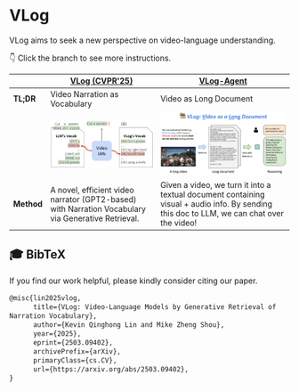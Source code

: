 
# VLog
VLog aims to seek a new perspective on video-language understanding.

👇 Click the branch to see more instructions.

|      | [VLog (CVPR'25)](./VLog)   |[VLog-Agent](./VLog-agent/)|
|-----------|-----------|-----------|
|**TL;DR**| Video Narration as Vocabulary|Video as Long Document|
|| <img src="VLog/assets/vlog.jpg" width="500"> | <img src="VLog-agent/figures/vlog.jpg" width="500"> |
|**Method**|A novel, efficient video narrator (GPT2-based) with Narration Vocabulary via Generative Retrieval.|Given a video, we turn it into a textual document containing visual + audio info. By sending this doc to LLM, we can chat over the video!|


## 🎓 BibTeX
If you find our work helpful, please kindly consider citing our paper.

```
@misc{lin2025vlog,
      title={VLog: Video-Language Models by Generative Retrieval of Narration Vocabulary}, 
      author={Kevin Qinghong Lin and Mike Zheng Shou},
      year={2025},
      eprint={2503.09402},
      archivePrefix={arXiv},
      primaryClass={cs.CV},
      url={https://arxiv.org/abs/2503.09402}, 
}
```
